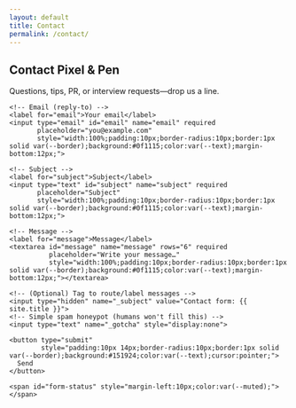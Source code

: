 ```yaml
---
layout: default
title: Contact
permalink: /contact/
---
```


<div class="card" style="max-width:720px;margin:0 auto;">
  <h2>Contact Pixel &amp; Pen</h2>
  <p>Questions, tips, PR, or interview requests—drop us a line.</p>

<form id="contact-form"
        action="https://formspree.io/f/xvgwzkzg"
        method="POST" novalidate>

    <!-- Email (reply-to) -->
    <label for="email">Your email</label>
    <input type="email" id="email" name="email" required
           placeholder="you@example.com"
           style="width:100%;padding:10px;border-radius:10px;border:1px solid var(--border);background:#0f1115;color:var(--text);margin-bottom:12px;">

    <!-- Subject -->
    <label for="subject">Subject</label>
    <input type="text" id="subject" name="subject" required
           placeholder="Subject"
           style="width:100%;padding:10px;border-radius:10px;border:1px solid var(--border);background:#0f1115;color:var(--text);margin-bottom:12px;">

    <!-- Message -->
    <label for="message">Message</label>
    <textarea id="message" name="message" rows="6" required
              placeholder="Write your message…"
              style="width:100%;padding:10px;border-radius:10px;border:1px solid var(--border);background:#0f1115;color:var(--text);margin-bottom:12px;"></textarea>

    <!-- (Optional) Tag to route/label messages -->
    <input type="hidden" name="_subject" value="Contact form: {{ site.title }}">
    <!-- Simple spam honeypot (humans won't fill this) -->
    <input type="text" name="_gotcha" style="display:none">

    <button type="submit"
            style="padding:10px 14px;border-radius:10px;border:1px solid var(--border);background:#151924;color:var(--text);cursor:pointer;">
      Send
    </button>

    <span id="form-status" style="margin-left:10px;color:var(--muted);"></span>
  </form>
</div>

<script>
  const form = document.getElementById('contact-form');
  const statusSpan = document.getElementById('form-status');

  form.addEventListener('submit', async (e) => {
    e.preventDefault();
    statusSpan.textContent = 'Sending…';

    // Basic client validation
    const email = document.getElementById('email').value.trim();
    const subject = document.getElementById('subject').value.trim();
    const message = document.getElementById('message').value.trim();
    if (!email || !subject || !message) {
      statusSpan.textContent = 'Please fill out all fields.';
      return;
    }

    try {
      const res = await fetch(form.action, {
        method: 'POST',
        headers: { 'Accept': 'application/json' },
        body: new FormData(form)
      });
      if (res.ok) {
        form.reset();
        statusSpan.textContent = 'Thanks! We got your message.';
      } else {
        statusSpan.textContent = 'Something went wrong. Try again in a moment.';
      }
    } catch {
      statusSpan.textContent = 'Network error. Please try again.';
    }
  });
</script>
